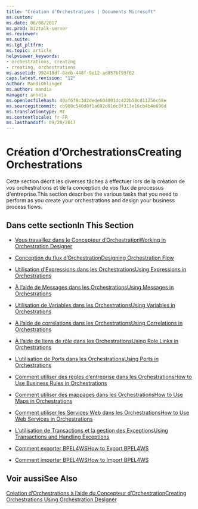 ```yaml
---
title: "Création d’Orchestrations | Documents Microsoft"
ms.custom: 
ms.date: 06/08/2017
ms.prod: biztalk-server
ms.reviewer: 
ms.suite: 
ms.tgt_pltfrm: 
ms.topic: article
helpviewer_keywords:
- orchestrations, creating
- creating, orchestrations
ms.assetid: 992418df-0acb-448f-9e12-ad857bf93f62
caps.latest.revision: "12"
author: MandiOhlinger
ms.author: mandia
manager: anneta
ms.openlocfilehash: 40af6f8c3d2dede604001dc422b58cd11256c68e
ms.sourcegitcommit: cb908c540d8f1a692d01dc8f313e16cb4b4e696d
ms.translationtype: MT
ms.contentlocale: fr-FR
ms.lasthandoff: 09/20/2017
---
```

# <a name="creating-orchestrations"></a><span data-ttu-id="fea58-102">Création d’Orchestrations</span><span class="sxs-lookup"><span data-stu-id="fea58-102">Creating Orchestrations</span></span>
<span data-ttu-id="fea58-103">Cette section décrit les diverses tâches à effectuer lors de la création de vos orchestrations et de la conception de vos flux de processus d'entreprise.</span><span class="sxs-lookup"><span data-stu-id="fea58-103">This section describes the various tasks that you need to perform as you create your orchestrations and design your business process flows.</span></span>  
  
## <a name="in-this-section"></a><span data-ttu-id="fea58-104">Dans cette section</span><span class="sxs-lookup"><span data-stu-id="fea58-104">In This Section</span></span>  
  
-   [<span data-ttu-id="fea58-105">Vous travaillez dans le Concepteur d’Orchestration</span><span class="sxs-lookup"><span data-stu-id="fea58-105">Working in Orchestration Designer</span></span>](../core/working-in-orchestration-designer.md)  
  
-   [<span data-ttu-id="fea58-106">Conception du flux d’Orchestration</span><span class="sxs-lookup"><span data-stu-id="fea58-106">Designing Orchestration Flow</span></span>](../core/designing-orchestration-flow.md)  
  
-   [<span data-ttu-id="fea58-107">Utilisation d’Expressions dans les Orchestrations</span><span class="sxs-lookup"><span data-stu-id="fea58-107">Using Expressions in Orchestrations</span></span>](../core/using-expressions-in-orchestrations.md)  
  
-   [<span data-ttu-id="fea58-108">À l’aide de Messages dans les Orchestrations</span><span class="sxs-lookup"><span data-stu-id="fea58-108">Using Messages in Orchestrations</span></span>](../core/using-messages-in-orchestrations.md)  
  
-   [<span data-ttu-id="fea58-109">Utilisation de Variables dans les Orchestrations</span><span class="sxs-lookup"><span data-stu-id="fea58-109">Using Variables in Orchestrations</span></span>](../core/using-variables-in-orchestrations.md)  
  
-   [<span data-ttu-id="fea58-110">À l’aide de corrélations dans les Orchestrations</span><span class="sxs-lookup"><span data-stu-id="fea58-110">Using Correlations in Orchestrations</span></span>](../core/using-correlations-in-orchestrations.md)  
  
-   [<span data-ttu-id="fea58-111">À l’aide de liens de rôle dans les Orchestrations</span><span class="sxs-lookup"><span data-stu-id="fea58-111">Using Role Links in Orchestrations</span></span>](../core/using-role-links-in-orchestrations.md)  
  
-   [<span data-ttu-id="fea58-112">L’utilisation de Ports dans les Orchestrations</span><span class="sxs-lookup"><span data-stu-id="fea58-112">Using Ports in Orchestrations</span></span>](../core/using-ports-in-orchestrations.md)  
  
-   [<span data-ttu-id="fea58-113">Comment utiliser des règles d’entreprise dans les Orchestrations</span><span class="sxs-lookup"><span data-stu-id="fea58-113">How to Use Business Rules in Orchestrations</span></span>](../core/how-to-use-business-rules-in-orchestrations.md)  
  
-   [<span data-ttu-id="fea58-114">Comment utiliser des mappages dans les Orchestrations</span><span class="sxs-lookup"><span data-stu-id="fea58-114">How to Use Maps in Orchestrations</span></span>](../core/how-to-use-maps-in-orchestrations.md)  
  
-   [<span data-ttu-id="fea58-115">Comment utiliser les Services Web dans les Orchestrations</span><span class="sxs-lookup"><span data-stu-id="fea58-115">How to Use Web Services in Orchestrations</span></span>](../core/how-to-use-web-services-in-orchestrations.md)  
  
-   [<span data-ttu-id="fea58-116">L’utilisation de Transactions et la gestion des Exceptions</span><span class="sxs-lookup"><span data-stu-id="fea58-116">Using Transactions and Handling Exceptions</span></span>](../core/using-transactions-and-handling-exceptions.md)  
  
-   [<span data-ttu-id="fea58-117">Comment exporter BPEL4WS</span><span class="sxs-lookup"><span data-stu-id="fea58-117">How to Export BPEL4WS</span></span>](../core/how-to-export-bpel4ws.md)  
  
-   [<span data-ttu-id="fea58-118">Comment importer BPEL4WS</span><span class="sxs-lookup"><span data-stu-id="fea58-118">How to Import BPEL4WS</span></span>](../core/how-to-import-bpel4ws.md)  
  
## <a name="see-also"></a><span data-ttu-id="fea58-119">Voir aussi</span><span class="sxs-lookup"><span data-stu-id="fea58-119">See Also</span></span>  
 [<span data-ttu-id="fea58-120">Création d’Orchestrations à l’aide du Concepteur d’Orchestration</span><span class="sxs-lookup"><span data-stu-id="fea58-120">Creating Orchestrations Using Orchestration Designer</span></span>](../core/creating-orchestrations-using-orchestration-designer.md)